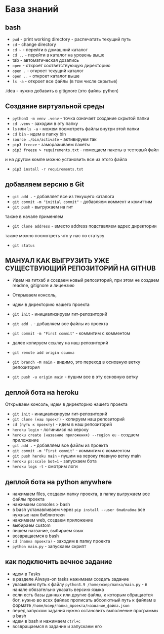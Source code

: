 # База знаний
## bash

* `pwd` - print working directory - распечатать текущий путь 
* `cd` - change directory
* `cd ~` - перейти в домашний каталог
* `cd ..` - перейти в каталог на уровень выше
* tab - автоматическая дозапись
* `open` - откроет соответствующую директорию
* `open .` - откроет текущий каталог
* `open ..` - откроет каталог выше
* `ls -a` - откроет все файлы (в том числе скрытые)

.idea - нужно добавить в gitignore (это файлы python)

## Создание виртуальной среды
* `python3 -m venv .venv` - точка означает создание скрытой папки
* `cd .venv` - заходим в эту папку
* `ls` или `ls -a` - можем посмотреть файлы внутри этой папки
* `cd bin` - идем в папку bin
* `source ./bin/activate` - активируем так
* `pip3 freeze` - замораживаем пакеты
* `pip3 freeze > requirements.txt` - помещаем пакеты в тестовый файл

и на другом компе можно установить все из этого файла
* `pip3 install -r requirements.txt`

## добавляем версию в Git
* `git add .` - добавляет все из текущего каталога
* `git commit -m "initial commit"` - добавляем коммент и комиттим
* `git push` - выгружаем на гит

также в начале применяем 
* `git clone address` - вместо address подставляем адрес директории

также можно посмотреть что у нас по статусу
* `git status`


## МАНУАЛ КАК ВЫГРУЗИТЬ УЖЕ СУЩЕСТВУЮЩИЙ РЕПОЗИТОРИЙ НА GITHUB
* Идем на гитхаб и создаем новый репозиторий, при этом не создаем readme, gitignore и лицензию

* Открываем консоль,
* идем в директорию нашего проекта
* `git init` - инициализируем гит-репозиторий
* `git add .` - добавляем все файлы из проекта
* `git commit -m "First commit"` - коммитим с комментом

* далее копируем ссылку на наш репозиторий
* `git remote add origin ссылка`
* `git branch -M main` - видимо, это переход в основную ветку репозитория
* `git push -u origin main` - пушим все в эту основную ветку


## деплой бота на heroku
Открываем консоль, идем в директорию нашего проекта
* `git init` - инициализируем гит-репозиторий
* `git clone (наш проект)` - копируем наш репозиторий
* `cd (путь к проекту)` - идем в наш репозиторий
* `heroku login` - логинимся на хероку
* `heroku create (название приложения) --region eu` - создаем приложение
* `git add .` - добавляем все файлы из проекта
* `git commit -m "First commit"` - коммитим с комментом
* `git push heroku main` - пушим на хероку главную ветку main
* `heroku ps:scale bot=1` - запускаем бота
* `heroku logs -t` - смотрим логи


## деплой бота на python anywhere
* нажимаем files, создаем папку проекта, в папку выгружаем все файлы проекта
* нажимаем consoles > bash
* в bash устанавливаем через `pip install --user блаблабла` все нужные нам библиотеки
* нажимаем web, создаем приложение
* выбираем custom
* пишем название, выбираем язык
* возвращаемся в bash
* `cd (папка проекта)` - заходим в папку проекта
* `python main.py` - запускаем скрипт

## как подключить вечное задание
* идем в Tasks
* в разделе Always-on tasks нажимаем создать задание
* указываем путь к файлу `python3.9 /home/юзер/папка/main.py` - в начале обязательно указать версию языка
* если есть базы данных или другие файлы, к которым обращается бот, нужно во всех файлах прописать абсолютный путь к файлам в формате `/home/юзер/папка_проекта/название_файла.json`
* перед запуском задания нужно остановить выполнение программы в bash
* идем в bash и нажимаем `ctrl+c`
* возвращаемся в задание и запускаем его
